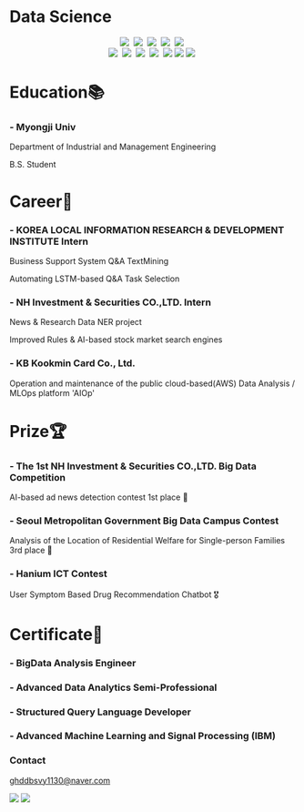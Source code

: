 # Data Science

<p align='center'> <img src="https://img.shields.io/badge/Python-3766AB?style=flat-square&logo=Python&logoColor=white"/></a>&nbsp  <img src="https://img.shields.io/badge/MySQL-165b9c?style=flat-square&logo=MySQL&logoColor=white"/></a>&nbsp <img src="https://img.shields.io/badge/TensorFlow-f9b61a?style=flat-square&logo=TensorFlow&logoColor=white"/></a>&nbsp <img src="https://img.shields.io/badge/Keras-eb3431?style=flat-square&logo=Keras&logoColor=white"/></a>&nbsp <img src="https://img.shields.io/badge/JupyterLab-f9b61a?style=flat-square&logo=Jupyter&logoColor=white"/></a>&nbsp </br> <img src="https://img.shields.io/badge/GoogleColab-f9cc1a?style=flat-square&logo=GoogleColab&logoColor=white"/></a>&nbsp <img src="https://img.shields.io/badge/Selenium-22c853?style=flat-square&logo=Selenium&logoColor=white"/></a>&nbsp <img src="https://img.shields.io/badge/Sklearn-f9b61a?style=flat-square&logo=scikit-learn&logoColor=white"/></a>&nbsp <img src="https://img.shields.io/badge/Tableau-165b9c?style=flat-square&logo=Tableau&logoColor=white"/></a>&nbsp <img src="https://img.shields.io/badge/Git-000000?style=flat-square&logo=Git&logoColor=white"/></a>&nbsp<img src="https://img.shields.io/badge/ApacheHive-FDEE21?style=flat-square&logo=ApacheHive&logoColor=white"/></a>&nbsp<img src="https://img.shields.io/badge/ApacheAirflow-E5426E?style=flat-square&logo=ApacheHive&logoColor=white"/></a>&nbsp

# Education📚
### - Myongji Univ
Department of Industrial and Management Engineering </p>
B.S. Student

# Career💼
### - KOREA LOCAL INFORMATION RESEARCH & DEVELOPMENT INSTITUTE Intern
Business Support System Q&A TextMining</p>
Automating LSTM-based Q&A Task Selection

### - NH Investment & Securities CO.,LTD. Intern
News & Research Data NER project</p>
Improved Rules & AI-based stock market search engines

### - KB Kookmin Card Co., Ltd.
Operation and maintenance of the public cloud-based(AWS) Data Analysis / MLOps platform 'AIOp'</p>

# Prize🏆
### - The 1st NH Investment & Securities CO.,LTD. Big Data Competition
AI-based ad news detection contest 1st place 🥇

### - Seoul Metropolitan Government Big Data Campus Contest
Analysis of the Location of Residential Welfare for Single-person Families 3rd place 🥉

### - Hanium ICT Contest
User Symptom Based Drug Recommendation Chatbot 🎖

# Certificate📃
### - BigData Analysis Engineer
### - Advanced Data Analytics Semi-Professional
### - Structured Query Language Developer
### - Advanced Machine Learning and Signal Processing (IBM)

### Contact
ghddbsvy1130@naver.com </p>
<a href="https://hong-yp-ml-records.tistory.com/"><img src="https://img.shields.io/badge/Blog-a8e7ea?style=flat-square&logo=Bloglovin&logoColor=white&link=https://hong-yp-ml-records.tistory.com/"></a> <a href="https://www.linkedin.com/in/yoon-pyo-hong-943a081aa/"><img src="https://img.shields.io/badge/LinkedIn-a8e7ea?style=flat-square&logo=LinkedIn&logoColor=white&link=https://www.linkedin.com/in/yoon-pyo-hong-943a081aa/"></a>

